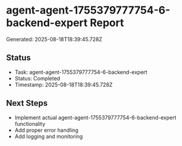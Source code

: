 # agent-agent-1755379777754-6-backend-expert Report

Generated: 2025-08-18T18:39:45.728Z

## Status
- Task: agent-agent-1755379777754-6-backend-expert
- Status: Completed
- Timestamp: 2025-08-18T18:39:45.728Z

## Next Steps
- Implement actual agent-agent-1755379777754-6-backend-expert functionality
- Add proper error handling
- Add logging and monitoring
